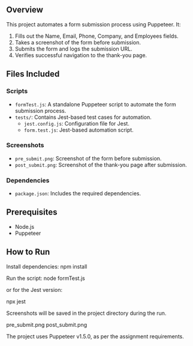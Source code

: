 ## Overview

This project automates a form submission process using Puppeteer. It:

1. Fills out the Name, Email, Phone, Company, and Employees fields.
2. Takes a screenshot of the form before submission.
3. Submits the form and logs the submission URL.
4. Verifies successful navigation to the thank-you page.

## Files Included

### **Scripts**

- `formTest.js`: A standalone Puppeteer script to automate the form submission process.
- `tests/`: Contains Jest-based test cases for automation.
  - `jest.config.js`: Configuration file for Jest.
  - `form.test.js`: Jest-based automation script.

### **Screenshots**

- `pre_submit.png`: Screenshot of the form before submission.
- `post_submit.png`: Screenshot of the thank-you page after submission.

### **Dependencies**

- `package.json`: Includes the required dependencies.

## Prerequisites

- Node.js
- Puppeteer

## How to Run

Install dependencies:
npm install

Run the script:
node formTest.js

or for the Jest version:

npx jest

Screenshots will be saved in the project directory during the run.

pre_submit.png
post_submit.png

The project uses Puppeteer v1.5.0, as per the assignment requirements.
